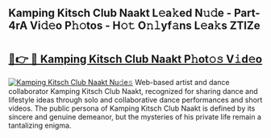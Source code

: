 ## Kamping Kitsch Club Naakt L𝚎a𝚔ed N𝚞𝚍e - Part-4rA Vi𝚍𝚎o P𝚑𝚘tos - H𝚘𝚝 O𝚗𝚕yf𝚊ns L𝚎a𝚔s ZTIZe

# <h2><a href="http://kf607m.oniu.top/?m=Kamping+Kitsch+Club+Naakt">🔗👉 🔴 Kamping Kitsch Club Naakt P𝚑ot𝚘𝚜 V𝚒d𝚎o</a></h2>

[![Kamping Kitsch Club Naakt Nu𝚍e𝚜](https://i.imgur.com/0qMVB7G.gif)](http://kf607m.oniu.top/?m=Kamping+Kitsch+Club+Naakt)
Web-based artist and dance collaborator Kamping Kitsch Club Naakt, recognized for sharing dance and lifestyle ideas through solo and collaborative dance performances and short videos. The public persona of Kamping Kitsch Club Naakt is defined by its sincere and genuine demeanor, but the mysteries of his private life remain a tantalizing enigma.  
